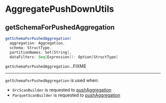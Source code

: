 # AggregatePushDownUtils

## <span id="getSchemaForPushedAggregation"> getSchemaForPushedAggregation

```scala
getSchemaForPushedAggregation(
  aggregation: Aggregation,
  schema: StructType,
  partitionNames: Set[String],
  dataFilters: Seq[Expression]): Option[StructType]
```

`getSchemaForPushedAggregation`...FIXME

---

`getSchemaForPushedAggregation` is used when:

* `OrcScanBuilder` is requested to [pushAggregation](orc/OrcScanBuilder.md#pushAggregation)
* `ParquetScanBuilder` is requested to [pushAggregation](parquet/ParquetScanBuilder.md#pushAggregation)
